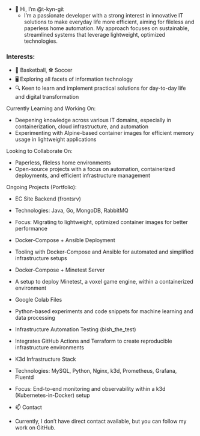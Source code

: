 ### 
* 👋 Hi, I’m @t-kyn-git
    * I’m a passionate developer with a strong interest in innovative IT solutions to make everyday life more efficient, aiming for fileless and paperless home automation. My approach focuses on sustainable, streamlined systems that leverage lightweight, optimized technologies.

### Interests:
* 🏀 Basketball, ⚽ Soccer
* 🖥️ Exploring all facets of information technology
* 🔍 Keen to learn and implement practical solutions for day-to-day life and digital transformation

Currently Learning and Working On:
* Deepening knowledge across various IT domains, especially in containerization, cloud infrastructure, and automation
* Experimenting with Alpine-based container images for efficient memory usage in lightweight applications

Looking to Collaborate On:
* Paperless, fileless home environments
* Open-source projects with a focus on automation, containerized deployments, and efficient infrastructure management

Ongoing Projects (Portfolio):
* EC Site Backend (frontsrv)
 * Technologies: Java, Go, MongoDB, RabbitMQ
 * Focus: Migrating to lightweight, optimized container images for better performance
* Docker-Compose + Ansible Deployment
 * Tooling with Docker-Compose and Ansible for automated and simplified infrastructure setups
* Docker-Compose + Minetest Server
 * A setup to deploy Minetest, a voxel game engine, within a containerized environment
* Google Colab Files
 * Python-based experiments and code snippets for machine learning and data processing
* Infrastructure Automation Testing (bish_the_test)
 * Integrates GitHub Actions and Terraform to create reproducible infrastructure environments
* K3d Infrastructure Stack
 * Technologies: MySQL, Python, Nginx, k3d, Prometheus, Grafana, Fluentd
 * Focus: End-to-end monitoring and observability within a k3d (Kubernetes-in-Docker) setup

* 📫 Contact
 * Currently, I don’t have direct contact available, but you can follow my work on GitHub.